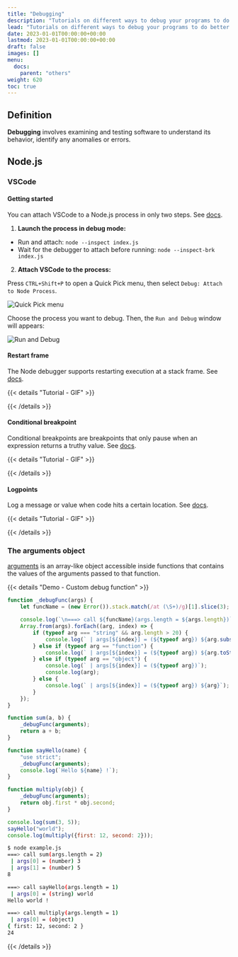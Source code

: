 ```yaml
---
title: "Debugging"
description: "Tutorials on different ways to debug your programs to do better testing."
lead: "Tutorials on different ways to debug your programs to do better testing."
date: 2023-01-01T00:00:00+00:00
lastmod: 2023-01-01T00:00:00+00:00
draft: false
images: []
menu:
  docs:
    parent: "others"
weight: 620
toc: true
---
```


## Definition

**Debugging** involves examining and testing software to understand its behavior, identify any anomalies or errors.

## Node.js

### VSCode

#### Getting started

You can attach VSCode to a Node.js process in only two steps. See [docs](https://code.visualstudio.com/docs/nodejs/nodejs-debugging#_attaching-to-nodejs).

1. **Launch the process in debug mode:**

- Run and attach: `node --inspect index.js`
- Wait for the debugger to attach before running: `node --inspect-brk index.js`

2. **Attach VSCode to the process:**

Press `CTRL+Shift+P` to open a Quick Pick menu, then select `Debug: Attach to Node Process`.

![Quick Pick menu](https://i.imgur.com/8Zovg4u.png)

Choose the process you want to debug. Then, the `Run and Debug` window will appears:

![Run and Debug](https://i.imgur.com/QjZS1d3.png)

#### Restart frame

The Node debugger supports restarting execution at a stack frame. See [docs](https://code.visualstudio.com/docs/nodejs/nodejs-debugging#_restart-frame).

{{< details "Tutorial - GIF" >}}
<!-- ![Restart frame](https://code.visualstudio.com/assets/docs/nodejs/nodejs-debugging/restartFrame.gif) -->
{{< /details >}}

#### Conditional breakpoint

Conditional breakpoints are breakpoints that only pause when an expression returns a truthy value. See [docs](https://code.visualstudio.com/docs/nodejs/nodejs-debugging#_conditional-breakpoints).

{{< details "Tutorial - GIF" >}}
<!-- ![Conditional breakpoint](https://code.visualstudio.com/assets/docs/nodejs/nodejs-debugging/conditional-breakpoint.gif) -->
{{< /details >}}

#### Logpoints

Log a message or value when code hits a certain location. See [docs](https://code.visualstudio.com/docs/nodejs/nodejs-debugging#_logpoints).

{{< details "Tutorial - GIF" >}}
<!-- ![Logpoints](https://code.visualstudio.com/assets/docs/nodejs/nodejs-debugging/logpoint-breakpoint.gif) -->
{{< /details >}}

### The arguments object

[arguments](https://developer.mozilla.org/en-US/docs/Web/JavaScript/Reference/Functions/arguments) is an array-like object accessible inside functions that contains the values of the arguments passed to that function.

{{< details "Demo - Custom debug function" >}}
```js
function _debugFunc(args) {
	let funcName = (new Error()).stack.match(/at (\S+)/g)[1].slice(3); // handle strict mode

	console.log(`\n===> call ${funcName}(args.length = ${args.length})`);
	Array.from(args).forEach((arg, index) => {
		if (typeof arg === "string" && arg.length > 20) {
			console.log(` | args[${index}] = (${typeof arg}) ${arg.substring(0, 20) + "..."}`);
		} else if (typeof arg == "function") {
			console.log(` | args[${index}] = (${typeof arg}) ${arg.toString().substring(0, 20) + "..."}`);
		} else if (typeof arg == "object") {
			console.log(` | args[${index}] = (${typeof arg})`);
			console.log(arg);
		} else {
			console.log(` | args[${index}] = (${typeof arg}) ${arg}`);
		}
	});
}

function sum(a, b) {
	_debugFunc(arguments);
	return a + b;
}

function sayHello(name) {
	"use strict";
	_debugFunc(arguments);
	console.log(`Hello ${name} !`);
}

function multiply(obj) {
	_debugFunc(arguments);
	return obj.first * obj.second;
}

console.log(sum(3, 5));
sayHello("world");
console.log(multiply({first: 12, second: 2}));
```

```bash
$ node example.js
===> call sum(args.length = 2)
 | args[0] = (number) 3
 | args[1] = (number) 5
8

===> call sayHello(args.length = 1)
 | args[0] = (string) world
Hello world !

===> call multiply(args.length = 1)
 | args[0] = (object)
{ first: 12, second: 2 }
24
```
{{< /details >}}
